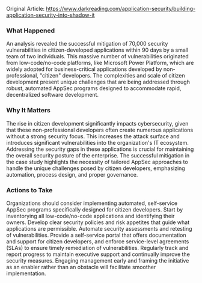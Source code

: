 Original Article: https://www.darkreading.com/application-security/building-application-security-into-shadow-it

### What Happened

An analysis revealed the successful mitigation of 70,000 security vulnerabilities in citizen-developed applications within 90 days by a small team of two individuals. This massive number of vulnerabilities originated from low-code/no-code platforms, like Microsoft Power Platform, which are widely adopted for business-critical applications developed by non-professional, "citizen" developers. The complexities and scale of citizen development present unique challenges that are being addressed through robust, automated AppSec programs designed to accommodate rapid, decentralized software development.

### Why It Matters

The rise in citizen development significantly impacts cybersecurity, given that these non-professional developers often create numerous applications without a strong security focus. This increases the attack surface and introduces significant vulnerabilities into the organization's IT ecosystem. Addressing the security gaps in these applications is crucial for maintaining the overall security posture of the enterprise. The successful mitigation in the case study highlights the necessity of tailored AppSec approaches to handle the unique challenges posed by citizen developers, emphasizing automation, process design, and proper governance.

### Actions to Take

Organizations should consider implementing automated, self-service AppSec programs specifically designed for citizen developers. Start by inventorying all low-code/no-code applications and identifying their owners. Develop clear security policies and risk appetites that guide what applications are permissible. Automate security assessments and retesting of vulnerabilities. Provide a self-service portal that offers documentation and support for citizen developers, and enforce service-level agreements (SLAs) to ensure timely remediation of vulnerabilities. Regularly track and report progress to maintain executive support and continually improve the security measures. Engaging management early and framing the initiative as an enabler rather than an obstacle will facilitate smoother implementation.